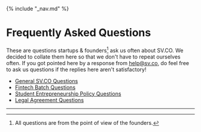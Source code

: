 {% include "_nav.md" %}

# Frequently Asked Questions

These are questions startups & founders[^1] ask us often about SV.CO. We decided to collate them here so that we don't have to repeat ourselves often. If you got pointed here by a response from help@sv.co, do feel free to ask us questions if the replies here aren't satisfactory!

* [General SV.CO Questions](faq/10.1-general.md)
* [Fintech Batch Questions](faq/10.2-fintech-batch.md)
* [Student Entrepreneurship Policy Questions](faq/10.3-sep.md)
* [Legal Agreement Questions](faq/10.4-legal.md)


---
[^1]: All questions are from the point of view of the founders.